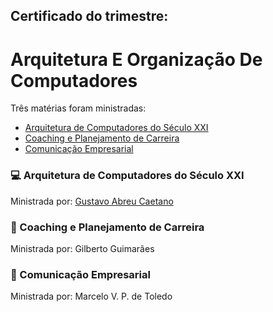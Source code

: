 ## Certificado do trimestre:
# Arquitetura E Organização De Computadores

Três matérias foram ministradas:
- [Arquitetura de Computadores do Século XXI](./arquitetura-de-computadores-do-seculo-xxi/)
- [Coaching e Planejamento de Carreira](./coaching-planejamento-carreira/)
- [Comunicação Empresarial](./comunicacao-empresarial/)


### 💻 Arquitetura de Computadores do Século XXI
Ministrada por: [Gustavo Abreu Caetano](https://www.linkedin.com/in/gus-caetano/)

### 🎯 Coaching e Planejamento de Carreira
Ministrada por: Gilberto Guimarães

### 🎤 Comunicação Empresarial
Ministrada por: Marcelo V. P. de Toledo